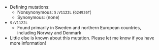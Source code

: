 - Defining mutations:
    - Nonsynonymous: `S:V1122L` (`G24926T`)
    - Synonymous: (none)
- `S:V1122L`
    - Found primarily in Sweden and northern European countries, including Norway and Denmark
- Little else is known about this mutation. Please let me know if you have more information!
